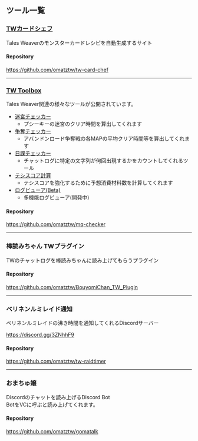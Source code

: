 ## ツール一覧

### [TWカードシェフ](https://omatztw.github.io/tw-card-chef/)

Tales Weaverのモンスターカードレシピを自動生成するサイト

#### Repository

https://github.com/omatztw/tw-card-chef

---

### [TW Toolbox](https://omatztw.github.io/mq-checker)

Tales Weaver関連の様々なツールが公開されています。

* [迷宮チェッカー](https://omatztw.github.io/mq-checker/meiq)
  * プシーキーの迷宮のクリア時間を算出してくれます
* [争奪チェッカー](https://omatztw.github.io/mq-checker/sdt)
  * アバンドンロード争奪戦の各MAPの平均クリア時間等を算出してくれます
* [日課チェッカー](https://omatztw.github.io/mq-checker/task)
  * チャットログに特定の文字列が何回出現するかをカウントしてくれるツール
* [テシスコア計算](https://omatztw.github.io/mq-checker/core)
  * テシスコアを強化するために予想消費材料数を計算してくれます
* [ログビューア(Beta)](https://omatztw.github.io/mq-checker/log)
  * 多機能ログビューア(開発中) 

#### Repository

https://github.com/omatztw/mq-checker

---

### 棒読みちゃん TWプラグイン

TWのチャットログを棒読みちゃんに読み上げてもらうプラグイン

#### Repository

https://github.com/omatztw/BouyomiChan_TW_Plugin

---

### ベリネンルミレイド通知

ベリネンルミレイドの沸き時間を通知してくれるDiscordサーバー

https://discord.gg/3ZNhhF9

#### Repository

https://github.com/omatztw/tw-raidtimer

---

### おまちゅ嬢

Discordのチャットを読み上げるDiscord Bot  
BotをVCに呼ぶと読み上げてくれます。

#### Repository

https://github.com/omatztw/gomatalk
